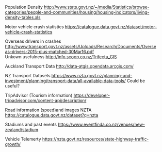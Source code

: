 
Population Density http://www.stats.govt.nz/~/media/Statistics/browse-categories/people-and-communities/housing/housing-indicators/living-density-tables.xls  

Motor vehicle crash statistics https://catalogue.data.govt.nz/dataset/motor-vehicle-crash-statistics  

Overseas drivers in crashes http://www.transport.govt.nz/assets/Uploads/Research/Documents/Overseas-drivers-2015-plus-matched-30Mar16.pdf  
Unkown usefulness http://info.scoop.co.nz/Trifecta_GIS

Auckland Transport Data http://data-atgis.opendata.arcgis.com/

NZ Transport Datasets https://www.nzta.govt.nz/planning-and-investment/planning/transport-data/all-available-data-tools/ Could be useful?

TripAdvisor (Tourism information) https://developer-tripadvisor.com/content-api/description/

Road information (speed)and images NZTA https://catalogue.data.govt.nz/dataset?q=nzta

Stadiums and past events https://www.eventfinda.co.nz/venues/new-zealand/stadium

Vehicle Telemerty https://nzta.govt.nz/resources/state-highway-traffic-growth/
